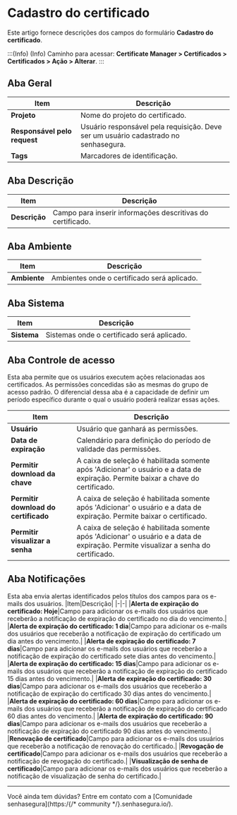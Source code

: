 # Cadastro do certificado

Este artigo fornece descrições dos campos do formulário **Cadastro do certificado**.

:::(Info) (Info)
Caminho para acessar: **Certificate Manager > Certificados > Certificados > Ação > Alterar**.
:::

## Aba Geral
|Item|Descrição|
|-|-|
|**Projeto**|Nome do projeto do certificado.|
|**Responsável pelo request**|Usuário responsável pela requisição. Deve ser um usuário cadastrado no senhasegura.|
|**Tags**|Marcadores de identificação.|

## Aba Descrição
|Item|Descrição|
|-|-|
|**Descrição**|Campo para inserir informações descritivas do certificado.|

## Aba Ambiente
|Item|Descrição|
|-|-|
|**Ambiente**|Ambientes onde o certificado será aplicado.|

## Aba Sistema
|Item|Descrição|
|-|-|
|**Sistema**|Sistemas onde o certificado será aplicado.|

## Aba Controle de acesso
Esta aba permite que os usuários executem ações relacionadas aos certificados. As permissões concedidas são as mesmas do grupo de acesso padrão. O diferencial dessa aba é a capacidade de definir um período específico durante o qual o usuário poderá realizar essas ações.

|Item|Descrição|
|-|-|
|**Usuário**|Usuário que ganhará as permissões.|
|**Data de expiração**|Calendário para definição do período de validade das permissões.|
|**Permitir download da chave**|A caixa de seleção é habilitada somente após 'Adicionar' o usuário e a data de expiração. Permite baixar a chave do certificado.|
|**Permitir download do certificado**|A caixa de seleção é habilitada somente após 'Adicionar' o usuário e a data de expiração. Permite baixar o certificado.|
|**Permitir visualizar a senha**|A caixa de seleção é habilitada somente após 'Adicionar' o usuário e a data de expiração. Permite visualizar a senha do certificado.|

## Aba Notificações
Esta aba envia alertas identificados pelos títulos dos campos para os e-mails dos usuários.
|Item|Descrição|
|-|-|
|**Alerta de expiração do certificado: Hoje**|Campo para adicionar os e-mails dos usuários que receberão a notificação de expiração do certificado no dia do vencimento.|
|**Alerta de expiração do certificado: 1 dia**|Campo para adicionar os e-mails dos usuários que receberão a notificação de expiração do certificado um dia antes do vencimento.|
|**Alerta de expiração do certificado: 7 dias**|Campo para adicionar os e-mails dos usuários que receberão a notificação de expiração do certificado sete dias antes do vencimento.|
|**Alerta de expiração do certificado: 15 dias**|Campo para adicionar os e-mails dos usuários que receberão a notificação de expiração do certificado 15 dias antes do vencimento.|
|**Alerta de expiração do certificado: 30 dias**|Campo para adicionar os e-mails dos usuários que receberão a notificação de expiração do certificado 30 dias antes do vencimento.|
|**Alerta de expiração do certificado: 60 dias**|Campo para adicionar os e-mails dos usuários que receberão a notificação de expiração do certificado 60 dias antes do vencimento.|
|**Alerta de expiração do certificado: 90 dias**|Campo para adicionar os e-mails dos usuários que receberão a notificação de expiração do certificado 90 dias antes do vencimento.|
|**Renovação de certificado**|Campo para adicionar os e-mails dos usuários que receberão a notificação de renovação do certificado.|
|**Revogação de certificado**|Campo para adicionar os e-mails dos usuários que receberão a notificação de revogação do certificado.|
|**Visualização de senha de certificado**|Campo para adicionar os e-mails dos usuários que receberão a notificação de visualização de senha do certificado.|
***
Você ainda tem dúvidas? Entre em contato com a [Comunidade senhasegura](https:/{/* community */}.senhasegura.io/).

